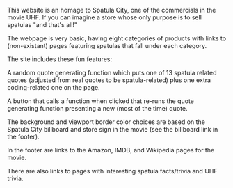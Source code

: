 This website is an homage to Spatula City, one of the commercials in the movie UHF. If you can imagine a store whose only purpose is to sell spatulas "and that's all!"

The webpage is very basic, having eight categories of products with links to (non-existant) pages featuring spatulas that fall under each category.

The site includes these fun features:

A random quote generating function which puts one of 13 spatula related quotes (adjusted from real quotes to be spatula-related) plus one extra coding-related one on the page.

A button that calls a function when clicked that re-runs the quote generating function presenting a new (most of the time) quote.

The background and viewport border color choices are based on the Spatula City billboard and store sign in the movie (see the billboard link in the footer).

In the footer are links to the Amazon, IMDB, and Wikipedia pages for the movie.

There are also links to pages with interesting spatula facts/trivia and UHF trivia.


